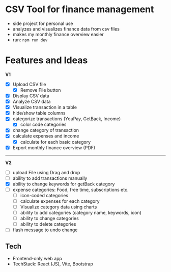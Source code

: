 # CSV Tool for finance management
- side project for personal use
- analyzes and visualizes finance data from csv files
- makes my monthly finance overview easier
- run: `npm run dev`

# Features and Ideas
  **V1**
- [x] Upload CSV file
    - [x] Remove File button
- [x] Display CSV data
- [x] Analyze CSV data
- [x] Visualize transaction in a table
- [x] hide/show table columns
- [x] categorize transactions (YouPay, GetBack, Income)
  - [x] color code categories
- [x] change category of transaction
- [x] calculate expenses and income
  - [x] calculate for each basic category
- [x] Export monthly finance overview (PDF)

----

**V2** 
- [ ] upload File using Drag and drop
- [ ] ability to add transactions manually
- [x] ability to change keywords for getBack category
- [ ] expense categories: Food, free time, subscriptions etc.
  - [ ] icon-coded categories
  - [ ] calculate expenses for each category
  - [ ] Visualize category data using charts
  - [ ] ability to add categories (category name, keywords, icon)
  - [ ] ability to change categories
  - [ ] ability to delete categories
- [ ] flash message to undo change

## Tech
- Frontend-only web app
- TechStack: React (JS), Vite, Bootstrap